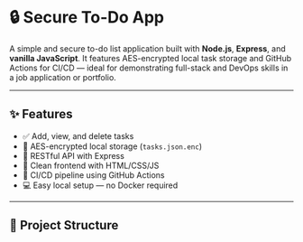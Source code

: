 # 🔒 Secure To-Do App

A simple and secure to-do list application built with **Node.js**, **Express**, and **vanilla JavaScript**. It features AES-encrypted local task storage and GitHub Actions for CI/CD — ideal for demonstrating full-stack and DevOps skills in a job application or portfolio.

---

## ✨ Features

- ✅ Add, view, and delete tasks
- 🔐 AES-encrypted local storage (`tasks.json.enc`)
- 🧠 RESTful API with Express
- 🧼 Clean frontend with HTML/CSS/JS
- 🚀 CI/CD pipeline using GitHub Actions
- 💻 Easy local setup — no Docker required

---

## 📁 Project Structure

